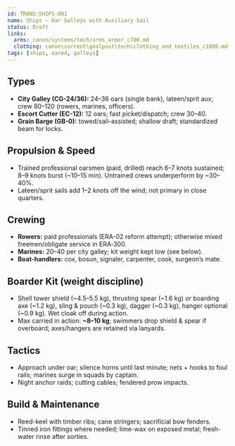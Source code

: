 ```yaml
---
id: TRANS:SHIPS-001
name: Ships — Oar Galleys with Auxiliary Sail
status: Draft
links:
  arms: canon/systems/tech/arms_armor_c700.md
  clothing: canon\current\goalpost\tech\clothing_and_textiles_c1800.md
tags: [ships, oared, galleys]
---
```


## Types
- **City Galley (CG-24/36):** 24–36 oars (single bank), lateen/sprit aux; crew 80–120 (rowers, marines, officers).
- **Escort Cutter (EC-12):** 12 oars; fast picket/dispatch; crew 30–40.
- **Grain Barge (GB-0):** towed/sail-assisted; shallow draft; standardized beam for locks.

## Propulsion & Speed
- Trained professional oarsmen (paid, drilled) reach 6–7 knots sustained; 8–9 knots burst (~10–15 min). Untrained crews underperform by ~30–40%.
- Lateen/sprit sails add 1–2 knots off the wind; not primary in close quarters.

## Crewing
- **Rowers:** paid professionals (ERA-02 reform attempt); otherwise mixed freemen/obligate service in ERA‑300.
- **Marines:** 20–40 per city galley; kit weight kept low (see below).
- **Boat-handlers:** cox, bosun, signaler, carpenter, cook, surgeon’s mate.

## Boarder Kit (weight discipline)
- Shell tower shield (~4.5–5.5 kg), thrusting spear (~1.6 kg) *or* boarding axe (~1.2 kg), sling & pouch (~0.3 kg), dagger (~0.3 kg), hanger optional (~0.9 kg). Wet cloak off during action.
- Max carried in action: **~8–10 kg**; swimmers drop shield & spear if overboard; axes/hangers are retained via lanyards.

## Tactics
- Approach under oar; silence horns until last minute; nets + hooks to foul rails; marines surge in squads by captain.
- Night anchor raids; cutting cables; fendered prow impacts.

## Build & Maintenance
- Reed-keel with timber ribs; cane stringers; sacrificial bow fenders.
- Tinned iron fittings where needed; lime-wax on exposed metal; fresh-water rinse after sorties.
